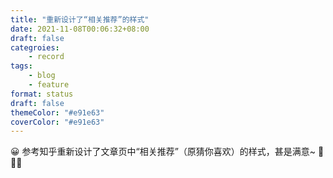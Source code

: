 ```yaml
---
title: "重新设计了“相关推荐”的样式"
date: 2021-11-08T00:06:32+08:00
draft: false
categroies:
    - record
tags:
    - blog
    - feature
format: status
draft: false
themeColor: "#e91e63"
coverColor: "#e91e63"
---
```




😀 参考知乎重新设计了文章页中“相关推荐”（原猜你喜欢）的样式，甚是满意~ 🎉🎉🎉
